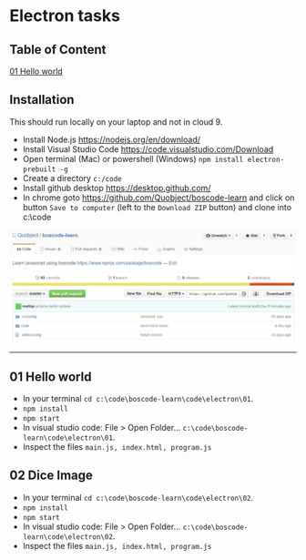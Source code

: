 ﻿# Electron tasks

## Table of Content

[01 Hello world]( #01-hello-world )   


## Installation
This should run locally on your laptop and not in cloud 9.

* Install Node.js https://nodejs.org/en/download/
* Install Visual Studio Code https://code.visualstudio.com/Download
* Open terminal (Mac) or powershell (Windows) `npm install electron-prebuilt -g`
* Create a directory `c:/code`
* Install github desktop https://desktop.github.com/
* In chrome goto https://github.com/Quobject/boscode-learn and click on button `Save to computer` (left to the `Download ZIP` button) and clone into c:\code

![Save to computer](images/001.jpeg)

___

## 01 Hello world

* In your terminal `cd c:\code\boscode-learn\code\electron\01`.
* `npm install`
* `npm start`
* In visual studio code: File > Open Folder... `c:\code\boscode-learn\code\electron\01`.
* Inspect the files `main.js, index.html, program.js`

## 02 Dice Image

* In your terminal `cd c:\code\boscode-learn\code\electron\02`.
* `npm install`
* `npm start`
* In visual studio code: File > Open Folder... `c:\code\boscode-learn\code\electron\02`.
* Inspect the files `main.js, index.html, program.js`

